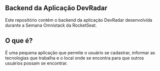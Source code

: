 ## Backend da Aplicação DevRadar	 

Este repositório contém o backend da aplicação DevRadar desenvolvida durante a Semana Omnistack da RocketSeat.

## O que é?

É uma pequena aplicação que permite o usuário se cadastrar, informar as tecnologias que trabalha e o local onde se encontra para que outros usuários possam se encontrar.